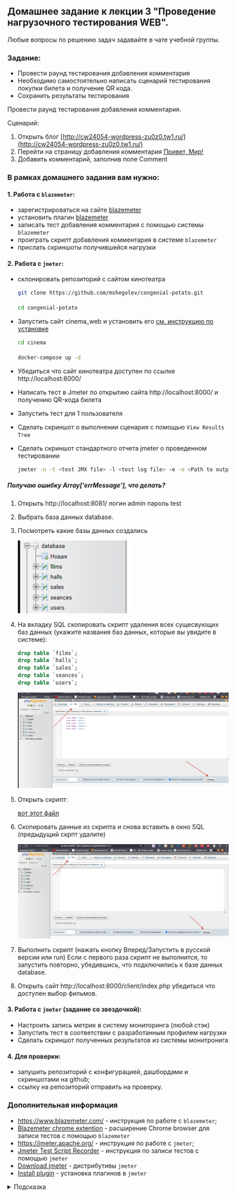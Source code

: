 ## Домашнее задание к лекции 3 "Проведение нагрузочного тестирования WEB".

Любые вопросы по решению задач задавайте в чате учебной группы.

### Задание:

* Провести раунд тестирования добавления комментария
* Необходимо самостоятельно написать сценарий тестирования покупки билета и получение QR кода.
* Сохранить результаты тестирования


Провести раунд тестирования добавления комментария.

Сценарий:
1. Открыть блог [http://cw24054-wordpress-zu0z0.tw1.ru/](http://cw24054-wordpress-zu0z0.tw1.ru/)
2. Перейти на страницу добавления комментария [Привет, Мир!](https://cw24054-wordpress-zu0z0.tw1.ru/2022/12/11/привет-мир/)
2. Добавить комментарий, заполнив поле Comment

### В рамках домашнего задания вам нужно:

#### 1. Работа с `blazemeter`:
- зарегистрироваться на сайте [blazemeter](https://www.blazemeter.com/)
- установить плагин [blazemeter](https://chromewebstore.google.com/detail/mbopgmdnpcbohhpnfglgohlbhfongabi?hl=ru&utm_source=ext_sidebar)
- записать тест добавления комментария с помощью системы `blazemeter`
- проиграть скрипт добавления комментария в системе `blazemeter`
- прислать скриншоты получившейся нагрузки
  
#### 2.  Работа с `jmeter`:
- склонировать репозиторий с сайтом кинотеатра
    ```bash
    git clone https://github.com/mshegolev/congenial-potato.git

    cd congenial-potato
    ```
    
- Запустить сайт cinema_web и установить его [см. инструкцию по установке](https://github.com/mshegolev/congenial-potato/)
    ```bash   
    cd cinema
    
    docker-compose up -d
    ```
- Убедиться что сайт кинотеатра доступен по ссылке http://localhost:8000/
- Написать тест в Jmeter по открытию сайта http://localhost:8000/ и получению QR-кода билета
- Запустить тест для 1 пользователя
- Сделать скриншот о выполнении сценария с помощью `View Results Tree`
- Сделать скриншот стандартного отчета jmeter о проведенном тестировании
    ```bash
    jmeter -n -t <test JMX file> -l <test log file> -e -o <Path to output folder>
    ```
##### Получаю ошибку Array['errMessage'], что делать?
1. Открыть http://localhost:8081/ логин admin пароль test
2. Выбрать база данных database.
3. Посмотреть какие базы данных создались

    ![alt text](image.png) 

4. На вкладку SQL скопировать скрипт удаления всех сущесвующих баз данных (укажите названия баз данных, которые вы увидите в системе):
    ```sql
    drop table `films`;
    drop table `halls`;
    drop table `sales`;
    drop table `seances`;
    drop table `users`;
    ```
    ![alt text](image-2.png)

5. Открыть скрипт:

    [вот этот файл](/3.Load%20web/sqript.txt)

6. Скопировать данные из скрипта и снова вставить в окно SQL (предыдущий скрпт удалите)

    ![alt text](image-1.png)

7. Выполнить скрипт (нажать кнопку Вперед/Запустить в русской версии или run) Если с первого раза скрипт не выполнится, то запустить повторно, убедившись, что подключились к базе данных database.

8. Открыть сайт http://localhost:8000/client/index.php убедиться что доступен выбор фильмов.

#### 3.  Работа с `jmeter` (задание со звездочкой):   
- Настроить запись метрик в систему мониторинга (любой стэк)
- Запустить тест в соответствии с разработанным профилем нагрузки
- Сделать скриншот полученных результатов из системы монитронига
#### 4.  Для проверки:
- запушить репозиторий с конфигурацией, дашбордами и скриншотами на github;
- ссылку на репозиторий отправить на проверку.
### Дополнительная информация
- https://www.blazemeter.com/ - инструкция по работе с `blazemeter`;
- [Blazemeter chrome extention](https://chrome.google.com/webstore/detail/blazemeter-the-continuous/mbopgmdnpcbohhpnfglgohlbhfongabi) - расширение Chrome browser для записи тестов c помощью `blazemeter`
- https://jmeter.apache.org/ - инструкция по работе с `jmeter`;
- [Jmeter Test Script Recorder](https://jmeter.apache.org/usermanual/jmeter_proxy_step_by_step.html) - инструкция по записи тестов с помощью `jmeter`
- [Download jmeter](https://jmeter.apache.org/download_jmeter.cgi) - дистрибутивы `jmeter`
- [Install plugin](https://jmeter-plugins.org/wiki/PluginsManager/) - установка плагинов в `jmeter`

<details>
  <summary>Подсказка</summary>
  Используйте примеры из  папки [./jmeter](./jmeter) для запуска теста.
  Если не получилось установить или что-то пошло не так. То вы сможете воспользоваться инструкцией install_influxdb_jmeter.docx в папке jmeter.
</details>
